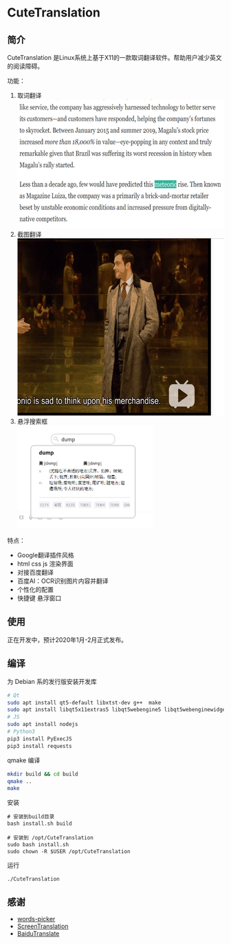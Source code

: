 # CuteTranslation
## 简介
CuteTranslation 是Linux系统上基于X11的一款取词翻译软件。帮助用户减少英文的阅读障碍。


功能：
1. 取词翻译   
	<img src="pic/demo1.gif" width="600" height="300">  
2. 截图翻译  
	<img src="pic/demo2.gif" width="600" height="412">
3. 悬浮搜索框  
	<img src="pic/demo3.png" width="315" height="240">

特点：
+ Google翻译插件风格
+ html css js 渲染界面
+ 对接百度翻译
+ 百度AI：OCR识别图片内容并翻译
+ 个性化的配置
+ 快捷键 悬浮窗口

## 使用
正在开发中，预计2020年1月-2月正式发布。
## 编译
为 Debian 系的发行版安装开发库
```bash
# Qt
sudo apt install qt5-default libxtst-dev g++  make
sudo apt install libqt5x11extras5 libqt5webengine5 libqt5webenginewidgets5 qtwebengine5-dev
# JS
sudo apt install nodejs
# Python3
pip3 install PyExecJS
pip3 install requests
```
qmake 编译
```bash
mkdir build && cd build
qmake ..
make
```
安装
```
# 安装到build目录
bash install.sh build

# 安装到 /opt/CuteTranslation
sudo bash install.sh
sudo chown -R $USER /opt/CuteTranslation
```
运行
```
./CuteTranslation
```
## 感谢
+ [words-picker](https://github.com/ziqiangxu/words-picker)
+ [ScreenTranslation](https://github.com/ziqiangxu/words-picker)
+ [BaiduTranslate](https://github.com/ZCY01/BaiduTranslate)